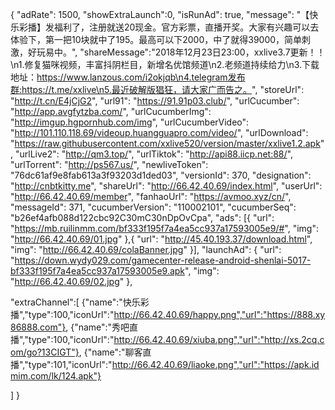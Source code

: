 {
	"adRate": 1500,
	"showExtraLaunch":0,
	"isRunAd": true,
	"message": "【快乐彩播】发福利了，注册就送20现金。官方彩票，直播开奖。大家有兴趣可以去体验下，第一把10块就中了195。最高可以下2000，中了就得39000，简单刺激，好玩易中。",
	"shareMessage":"2018年12月23日23:00，xxlive3.7更新！！\n1.修复猫咪视频，丰富抖阴栏目，新增名优馆频道\n2.老频道持续给力\n3.下载地址：https://www.lanzous.com/i2okjqb\n4.telegram发布群:https://t.me/xxlive\n5.最近破解版猖狂，请大家广而告之。",
	"storeUrl": "http://t.cn/E4jCjG2",
	"url91": "https://91.91p03.club/",
	"urlCucumber": "http://app.avgfytzba.com/",
	"urlCucumberImg": "http://imgup.hgpornhub.com/img",
	"urlCucumberVideo": "http://101.110.118.69/videoup.huangguapro.com/video/",
	"urlDownload": "https://raw.githubusercontent.com/xxlive520/version/master/xxlive1.2.apk",
	"urlLive2": "http://qm3.top/",
	"urlTiktok": "http://api88.iicp.net:88/",
	"urlTorrent": "http://ps567.us/",
	"newliveToken": "76dc61af9e8fab613a3f93203d1ded03",
	"versionId": 370,
	"designation": "http://cnbtkitty.me",
	"shareUrl": "http://66.42.40.69/index.html",
	"userUrl": "http://66.42.40.69/member",
	"fanhaoUrl": "https://avmoo.xyz/cn/",
	"messageId": 371,
	"cucumberVersion": "110002101",
	"cucumberSeq": "b26ef4afb088d122cbc92C30mC30nDpOvCpa",
	"ads": [{
		"url": "https://mb.ruilinmm.com/bf333f195f7a4ea5cc937a17593005e9/#",
		"img": "http://66.42.40.69/01.jpg"
	},{
		"url": "http://45.40.193.37/download.html",
		"img": "http://66.42.40.69/colaBanner.jpg"
	}],
	"launchAd": {
		"url": "https://down.wydy029.com/gamecenter-release-android-shenlai-5017-bf333f195f7a4ea5cc937a17593005e9.apk",
		"img": "http://66.42.40.69/02.jpg"
	},

"extraChannel":[
{"name":"快乐彩播","type":100,"iconUrl":"http://66.42.40.69/happy.png","url":"https://888.xy86888.com"},
{"name":"秀吧直播","type":100,"iconUrl":"http://66.42.40.69/xiuba.png","url":"http://xs.2cq.com/go?13CIGT"},
{"name":"聊客直播","type":101,"iconUrl":"http://66.42.40.69/liaoke.png","url":"https://apk.idmim.com/lk/124.apk"}

]
}
